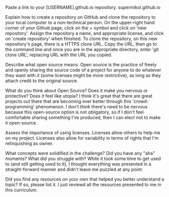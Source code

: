 Paste a link to your [USERNAME].github.io repository.
supermikol.github.io

Explain how to create a repository on GitHub and clone the repository to your local computer to a non-technical person.
On the upper-right hand corner of your Github page, click on the + symbol and click on 'new repository'. Assign the repository a name, and appropriate license, and click on 'create repository' when finished.
To clone the repository, on this new repository's page, there is a HTTPS clone URL. Copy the URL, then go to the command line and once you are in the appropriate directory, enter 'git clone URL', replacing URL with the URL you copied.

Describe what open source means.
Open source is the practice of freely and openly sharing the source code of a project for anyone to do whatever they want with it (some licenses might be more restrictive), as long as they attach credit to the original source.

What do you think about Open Source? Does it make you nervous or protective? Does it feel like utopia?
I think it's great that there are great projects out there that are becoming ever better through this 'crowd-programming' phenomenon. I don't think there's need to be nervous because this open-source option is not obligatory, so if I don't feel comfortable sharing something I've produced, then I can elect not to make it open-source.

Assess the importance of using licenses.
Licenses allow others to help me on my project. Licenses also allow for variability in terms of rights that I'm relinquishing as owner.

What concepts were solidified in the challenge? Did you have any "aha" moments? What did you struggle with?
While it took some time to get used to (and still getting used to it), I thought everything was presented in a straight-forward manner and didn't leave me puzzled at any point.

Did you find any resources on your own that helped you better understand a topic? If so, please list it.
I just reviewd all the resources presented to me in this curriculum.